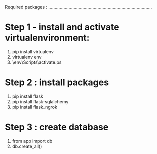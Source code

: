 Required packages : 
..................................................................................
# Step 1 - install and activate virtualenvironment: 
1. pip install virtualenv
2. virtualenv env
3. \env\Scripts\activate.ps

# Step 2 : install packages
1. pip install flask
2. pip install flask-sqlalchemy
3. pip install flask_ngrok

# Step 3 : create database
1. from app import db
2. db.create_all()

